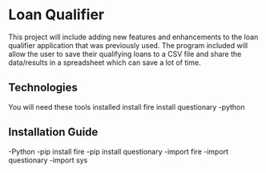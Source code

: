 # Loan Qualifier

This project will include adding new features and enhancements to the loan qualifier application that was previously used. The program included will allow the user to save their qualifying loans to a CSV file and share the data/results in a spreadsheet which can save a lot of time.

## Technologies
You will need these tools installed 
install fire
install questionary
-python



## Installation Guide
-Python
-pip install fire
-pip install questionary
-import fire
-import questionary
-import sys




